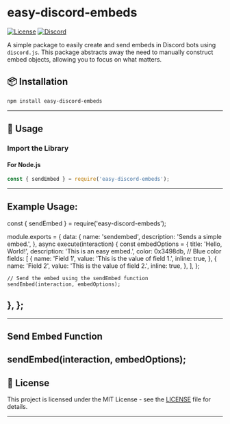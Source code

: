 # easy-discord-embeds

[![License](https://img.shields.io/badge/license-MIT-blue.svg)](LICENSE) [![Discord](https://img.shields.io/discord/1319351109936222260?label=discord)](https://discord.gg/uwxaPtbdvT)

A simple package to easily create and send embeds in Discord bots using `discord.js`. This package abstracts away the need to manually construct embed objects, allowing you to focus on what matters.

## 📦 Installation

```bash
npm install easy-discord-embeds
```

---

## 🚀 Usage

### Import the Library

#### For Node.js

```javascript
const { sendEmbed } = require('easy-discord-embeds');
```

---

## Example Usage:
const { sendEmbed } = require('easy-discord-embeds');

module.exports = {
  data: {
    name: 'sendembed',
    description: 'Sends a simple embed.',
  },
  async execute(interaction) {
    const embedOptions = {
      title: 'Hello, World!',
      description: 'This is an easy embed.',
      color: 0x3498db, // Blue color
      fields: [
        {
          name: 'Field 1',
          value: 'This is the value of field 1.',
          inline: true,
        },
        {
          name: 'Field 2',
          value: 'This is the value of field 2.',
          inline: true,
        },
      ],
    };

    // Send the embed using the sendEmbed function
    sendEmbed(interaction, embedOptions);
  },
};
---

---
## Send Embed Function
sendEmbed(interaction, embedOptions);
---

## 📝 License

This project is licensed under the MIT License - see the [LICENSE](LICENSE) file for details.

---
